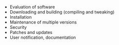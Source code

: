 - Evaluation of software  
- Downloading and building (compiling and tweaking)  
- Installation  
- Maintenance of multiple versions  
- Security  
- Patches and updates  
- User notification, documentation